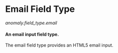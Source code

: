 # Email Field Type

*anomaly.field_type.email*

#### An email input field type.

The email field type provides an HTML5 email input.
